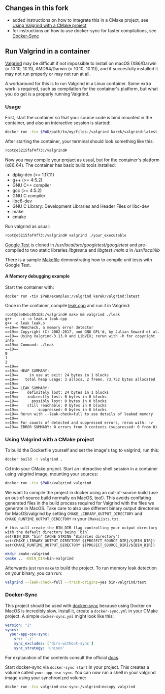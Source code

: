 ## Changes in this fork

- added instructions on how to integrate this in a CMake project, see [Using Valgrind with a CMake project](#using-valgrind-with-a-cmake-project)
- for instructions on how to use docker-sync for faster compilations, see [Docker-Sync](#docker-sync)

## Run Valgrind in a container
[Valgrind](http://valgrind.org/) may be difficult if not impossible to install on macOS (X86/Darwin (> 10.10, 10.11), AMD64/Darwin (> 10.10, 10.11)), 
and if succesfully installed it may not run properly or may not run at all.

A workaround for this is to run Valgrind in a Linux container. Some extra work is required, such as compilation for the container's platform,
but what you do get is a properly running Valgrind.

### Usage
First, start the container so that your source code is bind mounted in the container,
and also an interactive session is started:
```sh
docker run -tiv $PWD/path/to/my/files:/valgrind karek/valgrind:latest
```
After starting the container, your terminal should look something like this:
```sh
root@e5215faf4f73:/valgrind# 
```
Now you may compile your projact as usual, but for the container's platform (x86_64).
The container has basic build tools installed:
- dpkg-dev (>= 1.17.11)
- g++ (>= 4:5.2)
- GNU C++ compiler
- gcc (>= 4:5.2)
- GNU C compiler
- libc6-dev
- GNU C Library: Development Libraries and Header Files or libc-dev
- make
- cmake

Run valgrind as usual:
```sh
root@e5215faf4f73:/valgrind# valgrind ./your_executable
```

[Google Test](https://github.com/google/googletest) is cloned in */usr/local/src/googletest/googletest*
and pre-compiled to two static libraries *libgtest*.a and *libgtest_main.a* in */usr/local/lib*

There is a sample [Makefile](https://github.com/google/googletest/blob/master/googletest/make/Makefile) demonstrating how to compile unit tests with Google Test.

#### A Memory debugging example

Start the container with:
```
docker run -tiv $PWD/examples:/valgrind karek/valgrind:latest
```
Once in the container, compile [leak.cpp](https://github.com/karekoho/docker-valgrind/blob/master/examples/leak.cpp) and run it in Valgrind:
```
root@d3e8ebc051b8:/valgrind# make && valgrind ./leak
g++    -c -o leak.o leak.cpp
g++ -o leak leak.o
==19== Memcheck, a memory error detector
==19== Copyright (C) 2002-2017, and GNU GPL'd, by Julian Seward et al.
==19== Using Valgrind-3.13.0 and LibVEX; rerun with -h for copyright info
==19== Command: ./leak
==19== 
0
1
2
==19== 
==19== HEAP SUMMARY:
==19==     in use at exit: 24 bytes in 1 blocks
==19==   total heap usage: 3 allocs, 2 frees, 73,752 bytes allocated
==19== 
==19== LEAK SUMMARY:
==19==    definitely lost: 24 bytes in 1 blocks
==19==    indirectly lost: 0 bytes in 0 blocks
==19==      possibly lost: 0 bytes in 0 blocks
==19==    still reachable: 0 bytes in 0 blocks
==19==         suppressed: 0 bytes in 0 blocks
==19== Rerun with --leak-check=full to see details of leaked memory
==19== 
==19== For counts of detected and suppressed errors, rerun with: -v
==19== ERROR SUMMARY: 0 errors from 0 contexts (suppressed: 0 from 0)
```

### Using Valgrind with a CMake project

To build the Dockerfile yourself and set the image's tag to valgrind, run this:
```sh
docker build -t valgrind .
```

Cd into your CMake project.
Start an interactive shell session in a container using valgrind image, mounting your sources:

```sh
docker run -tiv $PWD:/valgrind valgrind
```

We want to compile the project in docker using an out-of-source build (use an out-of-source build normally on MacOS, too!).
This avoids conflating generated files in the build process required for Valgrind with the files we generate in MacOS.
Take care to also use different binary output directories for MacOS/valgrind by setting `CMAKE_LIBRARY_OUTPUT_DIRECTORY` and `CMAKE_RUNTIME_OUTPUT_DIRECTORY` in your `CMakeLists.txt`.

``` 
# this will create the BIN_DIR flag controlling your output directory with the default directory being `bin`
set(BIN_DIR "bin" CACHE STRING "Binaries directory")
set(CMAKE_LIBRARY_OUTPUT_DIRECTORY ${PROJECT_SOURCE_DIR}/${BIN_DIR})
set(CMAKE_RUNTIME_OUTPUT_DIRECTORY ${PROJECT_SOURCE_DIR}/${BIN_DIR})
```

```sh
mkdir cmake-valgrind
cmake .. -DBIN_DIR=bin-valgrind
```

Afterwards just run `make` to build the project.
To run memory leak detection on your binary, you can run:

``` sh
valgrind --leak-check=full --track-origins=yes bin-valgrind/test
```

### Docker-Sync

This project should be used with [docker-sync](https://docker-sync.readthedocs.io/en/latest/) because using Docker on MacOS is incredibly slow.
Install it, create a `docker-sync.yml` in your CMake project.
A simple `docker-sync.yml` might look like this:

``` yaml
version: "2"
syncs:
  your-app-osx-sync:
    src: './'
    sync_excludes: ['dirs-without-sync']
    sync_strategy: 'unison'
```

For explanation of the contents consult the official [docs](https://docker-sync.readthedocs.io/en/latest/getting-started/configuration.html).

Start docker-sync via `docker-sync start` in your project.
This creates a volume called `your-app-osx-sync`.
You can now run a shell in your valgrind image using your synchronized volume:

```sh
docker run -tiv valgrind-osx-sync:/valgrind:nocopy valgrind
```

